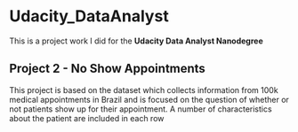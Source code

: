 # Udacity_DataAnalyst
 This is a project work I did for the **Udacity Data Analyst Nanodegree**
 

 ## Project 2 - No Show Appointments

This project is based on the dataset which collects information from 100k medical appointments in Brazil and is focused on the question
of whether or not patients show up for their appointment. A number of characteristics about the patient are included in each row
